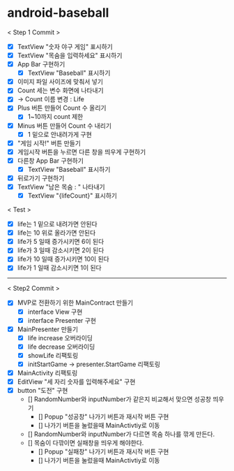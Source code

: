 # android-baseball

< Step 1 Commit >

- [x] TextView "숫자 야구 게임" 표시하기
- [x] TextView "목숨을 입력하세요" 표시하기
- [x] App Bar 구현하기
    - [x] TextView "Baseball" 표시하기
- [x] 이미지 파일 사이즈에 맞춰서 넣기
- [x] Count 세는 변수 화면에 나타내기
- [x] -> Count 이름 변경 : Life
- [x] Plus 버튼 만들어 Count 수 올리기
    - [x] 1~10까지 count 제한
- [x] Minus 버튼 만들어 Count 수 내리기
    - [x] 1 밑으로 안내려가게 구현
- [x] "게임 시작!" 버튼 만들기
- [x] 게임시작 버튼을 누르면 다른 창을 띄우게 구현하기
- [x] 다른창 App Bar 구현하기
    - [x] TextView "Baseball" 표시하기
- [x] 뒤로가기 구현하기
- [x] TextView "남은 목숨 : " 나타내기
    - [x] TextView "{lifeCount}" 표시하기

< Test >

- [x] life는 1 밑으로 내려가면 안된다
- [x] life는 10 위로 올라가면 안된다
- [x] life가 5 일때 증가시키면 6이 된다
- [x] life가 3 일때 감소시키면 2이 된다
- [x] life가 10 일때 증가시키면 10이 된다
- [x] life가 1 일때 감소시키면 1이 된다

--- 

< Step2 Commit >
- [x] MVP로 전환하기 위한 MainContract 만들기
  - [x] interface View 구현
  - [x] interface Presenter 구현
- [x] MainPresenter 만들기
  - [x] life increase 오버라이딩
  - [x] life decrease 오버라이딩
  - [x] showLife 리팩토링
  - [x] initStartGame -> presenter.StartGame 리팩토링
- [x] MainActivity 리팩토링
- [x] EditView "세 자리 숫자를 입력해주세요" 구현
- [x] button "도전" 구현
  - [] RandomNumber와 inputNumber가 같은지 비교해서 맞으면 성공창 띄우기
    - [] Popup "성공창" 나가기 버튼과 재시작 버튼 구현
    - [] 나가기 버튼을 눌렀을때 MainActivtiy로 이동
  - [] RandomNumber와 inputNumber가 다르면 목숨 하나를 깎게 만든다.
  - [] 목숨이 다깎이면 실패창을 띄우게 해야한다.
    - [] Popup "실패창" 나가기 버튼과 재시작 버튼 구현
    - [] 나가기 버튼을 눌렀을때 MainActivtiy로 이동